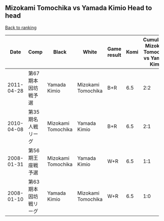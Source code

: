 ## Mizokami Tomochika vs Yamada Kimio Head to head

[Back to ranking](../../index.md)




| **Date** | **Comp** | **Black** | **White** | **Game result** | **Komi** | **Cumulative Mizokami Tomochika vs Yamada Kimio** | **Mizokami Tomochika streak** | **Yamada Kimio streak** | 
| --- | --- | --- | --- | --- | --- | --- | --- | --- |
| 2011-04-28 | 第67期本因坊戦予選 | Yamada Kimio | Mizokami Tomochika | B+R | 6.5 | 2:2 | 0 | 1 | 
| 2010-04-08 | 第35期名人戦リーグ | Mizokami Tomochika | Yamada Kimio | B+R | 6.5 | 2:1 | 1 | 0 | 
| 2008-01-31 | 第56期王座戦予選 | Mizokami Tomochika | Yamada Kimio | W+R | 6.5 | 1:1 | 0 | 1 | 
| 2008-01-10 | 第63期本因坊戦リーグ | Yamada Kimio | Mizokami Tomochika | W+R | 6.5 | 1:0 | 1 | 0 |




